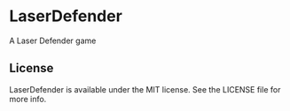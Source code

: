 # LaserDefender
A Laser Defender game

## License
LaserDefender is available under the MIT license. See the LICENSE file for more info.
